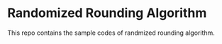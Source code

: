 # Randomized Rounding Algorithm

This repo contains the sample codes of randmized rounding algorithm.